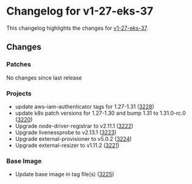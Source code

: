 # Changelog for v1-27-eks-37

This changelog highlights the changes for [v1-27-eks-37](https://github.com/aws/eks-distro/tree/v1-27-eks-37).

## Changes

### Patches
No changes since last release

### Projects
* update aws-iam-authenticator tags for 1.27-1.31 ([3228](https://github.com/aws/eks-distro/pull/3228))
* update k8s patch versions for 1.27-1.30 and bump 1.31 to 1.31.0-rc.0 ([3220](https://github.com/aws/eks-distro/pull/3220))
* Upgrade node-driver-registrar to v2.11.1 ([3222](https://github.com/aws/eks-distro/pull/3222))
* Upgrade livenessprobe to v2.13.1 ([3223](https://github.com/aws/eks-distro/pull/3223))
* Upgrade external-provisioner to v5.0.2 ([3224](https://github.com/aws/eks-distro/pull/3224))
* Upgrade external-resizer to v1.11.2 ([3221](https://github.com/aws/eks-distro/pull/3221))

### Base Image
* Update base image in tag file(s) ([3225](https://github.com/aws/eks-distro/pull/3225))

